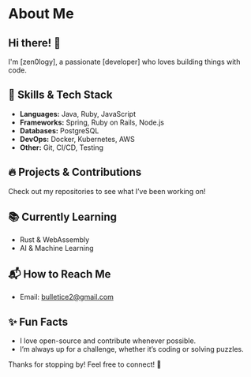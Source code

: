 # About Me

## Hi there! 👋
I'm [zen0logy], a passionate [developer] who loves building things with code. 

## 🚀 Skills & Tech Stack
- **Languages:** Java, Ruby, JavaScript
- **Frameworks:** Spring, Ruby on Rails, Node.js
- **Databases:** PostgreSQL
- **DevOps:** Docker, Kubernetes, AWS
- **Other:** Git, CI/CD, Testing

## 🔥 Projects & Contributions
Check out my repositories to see what I’ve been working on!

## 📚 Currently Learning
- Rust & WebAssembly
- AI & Machine Learning

## 📬 How to Reach Me
- Email: bulletice2@gmail.com
<!-- 
- LinkedIn: [linkedin.com/in/yourname](https://linkedin.com/in/yourname)
- Twitter: [@yourhandle](https://twitter.com/yourhandle)
-->

## ✨ Fun Facts
- I love open-source and contribute whenever possible.
- I’m always up for a challenge, whether it’s coding or solving puzzles.

Thanks for stopping by! Feel free to connect! 🚀
